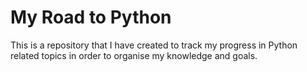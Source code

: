 # My Road to Python

This is a repository that I have created to track my progress in Python related topics in order to organise my knowledge and goals.
